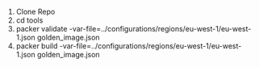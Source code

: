 1. Clone Repo 
2. cd tools 
3. packer validate -var-file=../configurations/regions/eu-west-1/eu-west-1.json golden_image.json
4. packer build    -var-file=../configurations/regions/eu-west-1/eu-west-1.json golden_image.json
